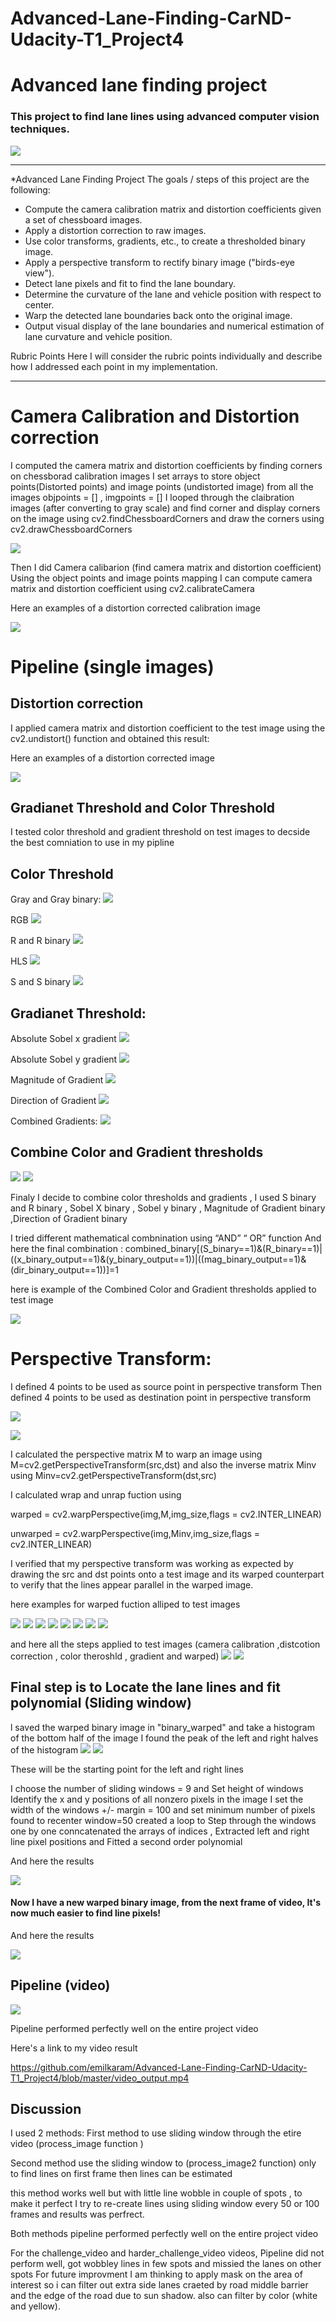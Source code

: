 # Advanced-Lane-Finding-CarND-Udacity-T1_Project4

# Advanced lane finding project
### This project to find lane lines using advanced computer vision techniques.

![](https://github.com/emilkaram/Advanced-Lane-Finding-CarND-Udacity-T1_Project4/blob/master/images/video_output.png)

________________________________________
*Advanced Lane Finding Project
The goals / steps of this project are the following:
*	Compute the camera calibration matrix and distortion coefficients given a set of chessboard images.
*	Apply a distortion correction to raw images.
*	Use color transforms, gradients, etc., to create a thresholded binary image.
*	Apply a perspective transform to rectify binary image ("birds-eye view").
*	Detect lane pixels and fit to find the lane boundary.
*	Determine the curvature of the lane and vehicle position with respect to center.
*	Warp the detected lane boundaries back onto the original image.
*	Output visual display of the lane boundaries and numerical estimation of lane curvature and vehicle position.

Rubric Points
Here I will consider the rubric points individually and describe how I addressed each point in my implementation.
________________________________________
# Camera Calibration and Distortion correction
I computed the camera matrix and distortion coefficients by finding corners on chessborad calibration images
I set arrays to store object points(Distorted points) and image points (undistorted image) from all the images
objpoints = [] , imgpoints = []
I looped through the claibration images (after converting to gray scale) and find corner and display corners on the image using cv2.findChessboardCorners and draw the corners using cv2.drawChessboardCorners

![](https://github.com/emilkaram/Advanced-Lane-Finding-CarND-Udacity-T1_Project4/blob/master/images/1.png)


Then I did Camera calibarion (find camera matrix and distortion coefficient)
Using the object points and image points mapping I can compute camera matrix and distortion coefficient using cv2.calibrateCamera

Here an examples of a distortion corrected calibration image

![](https://github.com/emilkaram/Advanced-Lane-Finding-CarND-Udacity-T1_Project4/blob/master/images/2.png)


# Pipeline (single images)

## Distortion correction
I applied camera matrix and distortion coefficient to the test image using the cv2.undistort() function and obtained this result:


  Here an examples of a distortion corrected image

![](https://github.com/emilkaram/Advanced-Lane-Finding-CarND-Udacity-T1_Project4/blob/master/images/3.png)

## Gradianet Threshold and Color Threshold
I tested color threshold and gradient threshold on test images to decside the best comniation to use in my pipline


## Color Threshold

Gray and Gray binary:
![](https://github.com/emilkaram/Advanced-Lane-Finding-CarND-Udacity-T1_Project4/blob/master/images/4.png)

RGB
![](https://github.com/emilkaram/Advanced-Lane-Finding-CarND-Udacity-T1_Project4/blob/master/images/5.png)

R and R binary
![](https://github.com/emilkaram/Advanced-Lane-Finding-CarND-Udacity-T1_Project4/blob/master/images/6.png)

HLS
![](https://github.com/emilkaram/Advanced-Lane-Finding-CarND-Udacity-T1_Project4/blob/master/images/7.png)

S and S binary
![](https://github.com/emilkaram/Advanced-Lane-Finding-CarND-Udacity-T1_Project4/blob/master/images/8.png)


## Gradianet Threshold:
 
Absolute Sobel x gradient
![](https://github.com/emilkaram/Advanced-Lane-Finding-CarND-Udacity-T1_Project4/blob/master/images/9.png)

Absolute Sobel y gradient
![](https://github.com/emilkaram/Advanced-Lane-Finding-CarND-Udacity-T1_Project4/blob/master/images/10.png)

Magnitude of Gradient
![](https://github.com/emilkaram/Advanced-Lane-Finding-CarND-Udacity-T1_Project4/blob/master/images/11.png)

Direction of Gradient
![](https://github.com/emilkaram/Advanced-Lane-Finding-CarND-Udacity-T1_Project4/blob/master/images/12.png)

Combined Gradients:
![](https://github.com/emilkaram/Advanced-Lane-Finding-CarND-Udacity-T1_Project4/blob/master/images/13.png) 

 
## Combine Color and Gradient thresholds
![](https://github.com/emilkaram/Advanced-Lane-Finding-CarND-Udacity-T1_Project4/blob/master/images/14.png)
![](https://github.com/emilkaram/Advanced-Lane-Finding-CarND-Udacity-T1_Project4/blob/master/images/15.png)

Finaly I decide to combine color thresholds and gradients , I used S binary and R binary , Sobel X binary , Sobel y binary , Magnitude of Gradient binary ,Direction of Gradient binary 

I tried different mathematical combnination using “AND”  “ OR” function 
And here the final combination :
combined_binary[(S_binary==1)&(R_binary==1)|((x_binary_output==1)&(y_binary_output==1))|((mag_binary_output==1)&(dir_binary_output==1))]=1

 here is example of the Combined Color and Gradient thresholds applied to test image
 
 ![](https://github.com/emilkaram/Advanced-Lane-Finding-CarND-Udacity-T1_Project4/blob/master/images/16.png)




# Perspective Transform:

I defined 4 points to be used as source point in perspective transform
Then defined 4 points to be used as destination point in perspective transform

![](https://github.com/emilkaram/Advanced-Lane-Finding-CarND-Udacity-T1_Project4/blob/master/images/17.png)

![](https://github.com/emilkaram/Advanced-Lane-Finding-CarND-Udacity-T1_Project4/blob/master/images/18.png)


I calculated the perspective matrix M to warp an image using M=cv2.getPerspectiveTransform(src,dst)
and also the inverse matrix Minv using  Minv=cv2.getPerspectiveTransform(dst,src)

I calculated wrap and unrap fuction using 

warped = cv2.warpPerspective(img,M,img_size,flags = cv2.INTER_LINEAR)

unwarped = cv2.warpPerspective(img,Minv,img_size,flags = cv2.INTER_LINEAR)

I verified that my perspective transform was working as expected by drawing the src and dst points onto a test image and its warped counterpart to verify that the lines appear parallel in the warped image.

here examples for warped fuction alliped to test images

 ![](https://github.com/emilkaram/Advanced-Lane-Finding-CarND-Udacity-T1_Project4/blob/master/images/19.png)
 ![](https://github.com/emilkaram/Advanced-Lane-Finding-CarND-Udacity-T1_Project4/blob/master/images/20.png)
 ![](https://github.com/emilkaram/Advanced-Lane-Finding-CarND-Udacity-T1_Project4/blob/master/images/21.png)
 ![](https://github.com/emilkaram/Advanced-Lane-Finding-CarND-Udacity-T1_Project4/blob/master/images/22.png)
 ![](https://github.com/emilkaram/Advanced-Lane-Finding-CarND-Udacity-T1_Project4/blob/master/images/23.png)
 ![](https://github.com/emilkaram/Advanced-Lane-Finding-CarND-Udacity-T1_Project4/blob/master/images/24.png)
 ![](https://github.com/emilkaram/Advanced-Lane-Finding-CarND-Udacity-T1_Project4/blob/master/images/25.png)
 ![](https://github.com/emilkaram/Advanced-Lane-Finding-CarND-Udacity-T1_Project4/blob/master/images/26.png)


and here all the steps applied to test images (camera calibration ,distcotion correction , color theroshld , gradient and warped)
 ![](https://github.com/emilkaram/Advanced-Lane-Finding-CarND-Udacity-T1_Project4/blob/master/images/32.png)
 ![](https://github.com/emilkaram/Advanced-Lane-Finding-CarND-Udacity-T1_Project4/blob/master/images/27.png)
 

## Final step is to Locate the lane lines and fit polynomial (Sliding window)
l saved the warped binary image in "binary_warped" and take a histogram of the bottom half of the image 
I found the peak of the left and right halves of the histogram
 ![](https://github.com/emilkaram/Advanced-Lane-Finding-CarND-Udacity-T1_Project4/blob/master/images/29.png)
 ![](https://github.com/emilkaram/Advanced-Lane-Finding-CarND-Udacity-T1_Project4/blob/master/images/28.png)

These will be the starting point for the left and right lines

I choose the number of sliding windows = 9 and Set height of windows
Identify the x and y positions of all nonzero pixels in the image
I set the width of the windows +/- margin = 100 and set minimum number of pixels found to recenter window=50
created a loop to Step through the windows one by one
conncatenated the arrays of indices , Extracted left and right line pixel positions and Fitted a second order polynomial 

And here the results

 ![](https://github.com/emilkaram/Advanced-Lane-Finding-CarND-Udacity-T1_Project4/blob/master/images/30.png)

#### Now I have a new warped binary image, from the next frame of video, It's now much easier to find line pixels!

And here the results

 ![](https://github.com/emilkaram/Advanced-Lane-Finding-CarND-Udacity-T1_Project4/blob/master/images/31.png)



## Pipeline (video)
![](https://github.com/emilkaram/Advanced-Lane-Finding-CarND-Udacity-T1_Project4/blob/master/images/33.png)
 
Pipeline performed perfectly well on the entire project video  

Here's a link to my video result

https://github.com/emilkaram/Advanced-Lane-Finding-CarND-Udacity-T1_Project4/blob/master/video_output.mp4

 
## Discussion
I used 2 methods:
First method to use sliding window through the etire video (process_image function )

Second method use the sliding window to (process_image2 function) only to find lines on first frame then lines can be estimated 

this method works well but with little line wobble in couple of spots , to make it perfect I try to re-create lines using sliding window every 50 or 100 frames and results was perfrect.

Both methods pipeline performed perfectly well on the entire project video  
 
For the challenge_video and harder_challenge_video videos, Pipeline did not perform well, got wobbley lines in few spots and missied the lanes on other spots
For future improvment I am thinking to apply mask on the area of interest so i can filter out extra side lanes craeted by road middle barrier and the edge of the road due to sun shadow. also can filter by color (white and yellow).


